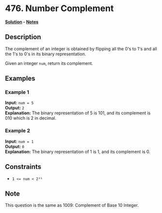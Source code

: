 # 476. Number Complement

**[Solution](./solution.c) - [Notes](./notes.md)**

## Description
The complement of an integer is obtained by flipping all the 0's to 1's and all the 1's to 0's in its binary representation.

Given an integer `num`, return its complement.

## Examples

### Example 1
**Input:** `num = 5`  
**Output:** `2`  
**Explanation:** The binary representation of 5 is 101, and its complement is 010 which is 2 in decimal.

### Example 2
**Input:** `num = 1`  
**Output:** `0`  
**Explanation:** The binary representation of 1 is 1, and its complement is 0.

## Constraints
- `1 <= num < 2³¹`

## Note
This question is the same as 1009: Complement of Base 10 Integer.
